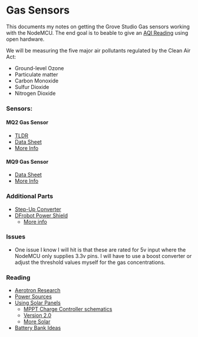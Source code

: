 # Gas Sensors

This documents my notes on getting the Grove Studio Gas sensors working with the NodeMCU. The end goal is to beable to give an [AQI Reading](https://airnow.gov/index.cfm?action=aqibasics.aqi) using open hardware.

We will be measuring the five major air pollutants regulated by the Clean Air Act:

 * Ground-level Ozone
 * Particulate matter
 * Carbon Monoxide
 * Sulfur Dioxide
 * Nitrogen Dioxide

### Sensors:

#### MQ2 Gas Sensor 
 * [TLDR](https://lastminuteengineers.com/mq2-gas-senser-arduino-tutorial/)
 * [Data Sheet](https://lastminuteengineers.com/datasheets/MQ2-Gas-Sensor-Datasheet.pdf)
 * [More Info](http://wiki.seeedstudio.com/Grove-Gas_Sensor-MQ2/)

#### MQ9 Gas Sensor

 * [Data Sheet](https://raw.githubusercontent.com/SeeedDocument/Grove-Gas_Sensor-MQ9/master/res/MQ-9.pdf)
 * [More Info](http://wiki.seeedstudio.com/Grove-Gas_Sensor-MQ9/)

### Additional Parts

* [Step-Up Converter](https://www.diykits.eu/products/p_10513)
* [DFrobot Power Shield](http://www.diykits.eu/products/p_10775)
    * [More info](https://www.dfrobot.com/wiki/index.php/Power_Shield_(SKU:DFR0105))


### Issues

* One issue I know I will hit is that these are rated for 5v input where the NodeMCU only supplies 3.3v pins. I will have to use a boost converter or adjust the threshold values myself for the gas concentrations.

### Reading


* [Aerotron Research](https://cdn.hackaday.io/files/12385529879840/Aerotron.pdf)
* [Power Sources](https://www.open-electronics.org/the-power-of-arduino-this-unknown/)
* [Using Solar Panels](https://www.sparkfun.com/news/1131)
    * [MPPT Charge Controller schematics](http://www.bristolwatch.com/solar1.htm)
    * [Version 2.0](https://www.instructables.com/id/ARDUINO-SOLAR-CHARGE-CONTROLLER-Version-20/)
    * [More Solar](https://www.batterystuff.com/kb/articles/solar-articles/solar-info.html)
* [Battery Bank Ideas](https://www.voltaicsystems.com/blog/three-ways-to-power-an-arduino-off-grid/)


